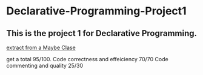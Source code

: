 # Declarative-Programming-Project1

## This is the project 1 for Declarative Programming. 

[extract from a Maybe Clase](https://stackoverflow.com/questions/4940349/how-to-get-the-value-of-an-maybe-in-haskell)

get a total 95/100. 
Code correctness and effeiciency 70/70
Code commenting and quality 25/30
